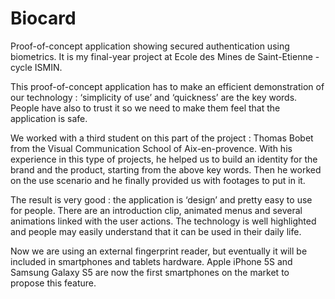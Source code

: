 Biocard
=======

Proof-of-concept application showing secured authentication using biometrics. It is my final-year project at Ecole des Mines de Saint-Etienne - cycle ISMIN. 

This proof-of-concept application has to make an efficient demonstration of our technology : ‘simplicity of use’ and ‘quickness’ are the key words. People have also to trust it so we need to make them feel that the application is safe.

We worked with a third student on this part of the project : Thomas Bobet from the Visual Communication School of Aix-en-provence. With his experience in this type of projects, he helped us to build an identity for the brand and the product, starting from the above key words. Then he worked on the use scenario and he finally provided us with footages to put in it.

The result is very good : the application is ‘design’ and pretty easy to use for people. There are an introduction clip, animated menus and several animations linked with the user actions. The technology is well highlighted and people may easily understand that it can be used in their daily life.

Now we are using an external fingerprint reader, but eventually it will be included in smartphones and tablets hardware. Apple iPhone 5S and Samsung Galaxy S5 are now the first smartphones on the market to propose this feature.
